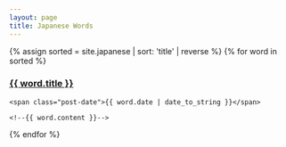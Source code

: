 ```yaml
---
layout: page
title: Japanese Words
---
```


<div class="posts">
  {% assign sorted = site.japanese | sort: 'title' | reverse %}
  {% for word in sorted %}
  <div class="post">
    <h3 class="post-title">
      <a href="{{ word.url | absolute_url }}">
        {{ word.title }}
      </a>
    </h3>

    <span class="post-date">{{ word.date | date_to_string }}</span>

    <!--{{ word.content }}-->
  </div>
  {% endfor %}
</div>

